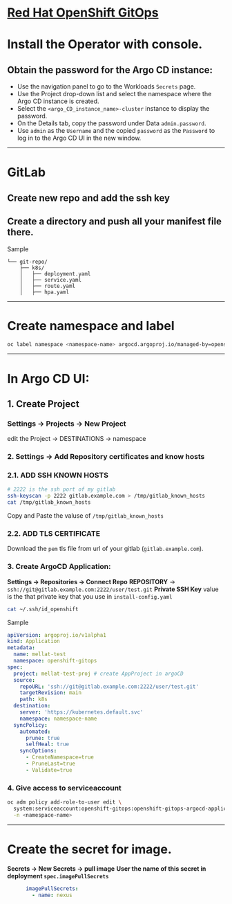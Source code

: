 # [Red Hat OpenShift GitOps](https://docs.redhat.com/en/documentation/red_hat_openshift_gitops/1.18)
# Install the Operator with console.
## Obtain the password for the Argo CD instance:
* Use the navigation panel to go to the Workloads `Secrets` page.
* Use the Project drop-down list and select the namespace where the Argo CD instance is created.
* Select the `<argo_CD_instance_name>-cluster` instance to display the password.
* On the Details tab, copy the password under Data `admin.password`.
* Use `admin` as the `Username` and the copied `password` as the `Password` to log in to the Argo CD UI in the new window.

---

# GitLab
## Create new repo and add the ssh key 
## Create a directory and push all your manifest file there.
Sample
```
└── git-repo/
    ├── k8s/
    │   ├── deployment.yaml
    │   ├── service.yaml
    │   ├── route.yaml
    │   ├── hpa.yaml
```

---

# Create namespace and label
```bash
oc label namespace <namespace-name> argocd.argoproj.io/managed-by=openshift-gitops
```

---

# In Argo CD UI:
## 1. Create Project
### **Settings → Projects → New Project**
edit the Project → DESTINATIONS → namespace

### 2. **Settings → Add Repository certificates and know hosts**
### 2.1. ADD SSH KNOWN HOSTS
```bash
# 2222 is the ssh port of my gitlab
ssh-keyscan -p 2222 gitlab.example.com > /tmp/gitlab_known_hosts
cat /tmp/gitlab_known_hosts
```
Copy and Paste the valuse of `/tmp/gitlab_known_hosts` 

### 2.2. ADD TLS CERTIFICATE
Download the `pem` tls file from url of your gitlab (`gitlab.example.com`).

### 3. Create ArgoCD Application:
**Settings → Repositories → Connect Repo**
**REPOSITORY** → `ssh://git@gitlab.example.com:2222/user/test.git`
**Private SSH Key** value is the that private key that you use in `install-config.yaml`
```bash
cat ~/.ssh/id_openshift
```
Sample
```yaml
apiVersion: argoproj.io/v1alpha1
kind: Application
metadata:
  name: mellat-test
  namespace: openshift-gitops
spec:
  project: mellat-test-proj # create AppProject in argoCD
  source:
    repoURL: 'ssh://git@gitlab.example.com:2222/user/test.git'
    targetRevision: main
    path: k8s
  destination:
    server: 'https://kubernetes.default.svc'
    namespace: namespace-name
  syncPolicy:
    automated:
      prune: true
      selfHeal: true
    syncOptions:
      - CreateNamespace=true
      - PruneLast=true
      - Validate=true
```
### 4. Give access to **serviceaccount**
```bash
oc adm policy add-role-to-user edit \
  system:serviceaccount:openshift-gitops:openshift-gitops-argocd-application-controller \
  -n <namespace-name>
```

---

# Create the secret for image.
**Secrets → New Secrets → pull image**
**User the name of this secret in deployment `spec.imagePullSecrets`**
```yaml
      imagePullSecrets:
        - name: nexus
```
